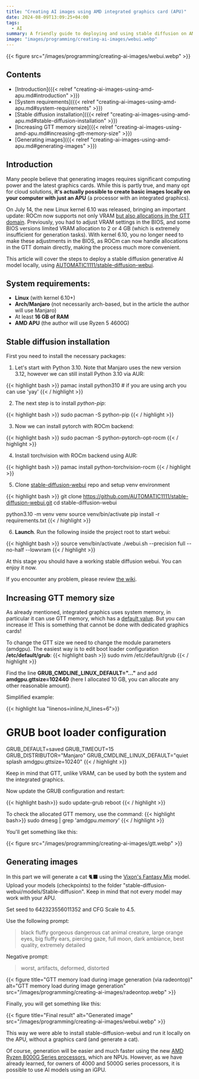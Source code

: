 ```yaml
---
title: "Creating AI images using AMD integrated graphics card (APU)"
date: 2024-08-09T13:09:25+04:00
tags:
  - AI
summary: A friendly guide to deploying and using stable diffusion on AMD APU.
image: "images/programming/creating-ai-images/webui.webp"
---
```


{{< figure src="/images/programming/creating-ai-images/webui.webp" >}}

## Contents

* [Introduction]({{< relref "creating-ai-images-using-amd-apu.md#introduction" >}})
* [System requirements]({{< relref "creating-ai-images-using-amd-apu.md#system-requirements" >}})
* [Stable diffusion installation]({{< relref "creating-ai-images-using-amd-apu.md#stable-diffusion-installation" >}})
* [Increasing GTT memory size]({{< relref "creating-ai-images-using-amd-apu.md#increasing-gtt-memory-size" >}})
* [Generating images]({{< relref "creating-ai-images-using-amd-apu.md#generating-images" >}})

## Introduction

Many people believe that generating images requires significant computing power and the latest graphics cards. While
this is partly true, and many opt for cloud solutions, **it's actually possible to create basic images locally on your
computer with just an APU** (a processor with an integrated graphics).

On July 14, the new Linux kernel 6.10 was released, bringing an important update: ROCm now supports not only VRAM [but
also allocations in the GTT domain](https://www.phoronix.com/news/Linux-6.10-AMDKFD-Small-APUs). Previously, you had to
adjust VRAM settings in the BIOS, and some BIOS versions
limited VRAM allocation to 2 or 4 GB (which is extremely insufficient for generation tasks).
With kernel 6.10, you no longer need to make these adjustments in the BIOS, as ROCm can now handle allocations in the
GTT domain directly, making the process much more convenient.

This article will cover the steps to deploy a stable diffusion generative AI model locally, using
[AUTOMATIC1111/stable-diffusion-webui](https://github.com/AUTOMATIC1111/stable-diffusion-webui).

## System requirements:

- **Linux** (with kernel 6.10+)
- **Arch/Manjaro** (not necessarily arch-based, but in the article the author will use Manjaro)
- At least **16 GB of RAM**
- **AMD APU** (the author will use Ryzen 5 4600G)

## Stable diffusion installation

First you need to install the necessary packages:

1. Let's start with Python 3.10. Note that Manjaro uses the new version
   3.12, however we can still install Python 3.10 via AUR:

{{< highlight bash >}}
pamac install python310 # if you are using arch you can use 'yay'
{{< / highlight >}}

2. The next step is to install *python-pip*:

{{< highlight bash >}}
sudo pacman -S python-pip
{{< / highlight >}}

3. Now we can install pytorch with ROCm backend:

{{< highlight bash >}}
sudo pacman -S python-pytorch-opt-rocm
{{< / highlight >}}

4. Install torchvision with ROCm backend using AUR:

{{< highlight bash >}}
pamac install python-torchvision-rocm
{{< / highlight >}}

5. Clone [stable-diffusion-webui](https://github.com/AUTOMATIC1111/stable-diffusion-webui) repo and setup venv
   environment

{{< highlight bash >}}
git clone https://github.com/AUTOMATIC1111/stable-diffusion-webui.git
cd stable-diffusion-webui

python3.10 -m venv venv
source venv/bin/activate
pip install -r requirements.txt
{{< / highlight >}}

6. **Launch**. Run the following inside the project root to start webui:

{{< highlight bash >}}
source venv/bin/activate
./webui.sh --precision full --no-half --lowvram
{{< / highlight >}}

At this stage you should have a working stable diffusion webui.
You can enjoy it now.

If you encounter any problem, please review [the wiki](https://github.com/AUTOMATIC1111/stable-diffusion-webui/wiki).

## Increasing GTT memory size

As already mentioned, integrated graphics uses system memory, in particular it can use GTT memory, which has
a [default value](https://www.kernel.org/doc/html/v4.19/gpu/amdgpu.html).
But you can increase it! This is something that cannot be done with dedicated graphics cards!

To change the GTT size we need to change the module parameters (amdgpu).
The easiest way is to edit boot loader configuration **/etc/default/grub**:
{{< highlight bash >}}
sudo nvim /etc/default/grub
{{< / highlight >}}

Find the line **GRUB_CMDLINE_LINUX_DEFAULT="..."**
and add **amdgpu.gttsize=102440** (here I allocated 10 GB, you can allocate any other reasonable amount).

Simplified example:

{{< highlight lua "linenos=inline,hl_lines=6">}}

# GRUB boot loader configuration

GRUB_DEFAULT=saved
GRUB_TIMEOUT=15
GRUB_DISTRIBUTOR="Manjaro"
GRUB_CMDLINE_LINUX_DEFAULT="quiet splash amdgpu.gttsize=10240"
{{< / highlight >}}

Keep in mind that GTT, unlike VRAM, can be used by both the system and the integrated graphics.

Now update the GRUB configuration and restart:

{{< highlight bash>}}
sudo update-grub
reboot
{{< / highlight >}}


To check the allocated GTT memory, use the command:
{{< highlight bash>}}
sudo dmesg | grep 'amdgpu.*memory*'
{{< / highlight >}}

You'll get something like this:

{{< figure src="/images/programming/creating-ai-images/gtt.webp" >}}

## Generating images

In this part we will generate a cat 🐈‍⬛ using
the [Vixon's Fantasy Mix](https://civitai.com/models/234898/vixons-fantasy-mix)
model.
Upload your models (checkpoints) to the folder "stable-diffusion-webui/models/Stable-diffusion".
Keep in mind that not every model may work with your APU.

Set seed to 642323556011352 and CFG Scale to 4.5.

Use the following prompt:
> black fluffy gorgeous dangerous cat animal creature, large orange eyes, big fluffy ears, piercing gaze, full moon,
> dark
> ambiance, best quality, extremely detailed

Negative prompt:
> worst, artifacts, deformed, distorted



{{< figure title="GTT memory load during image generation (via radeontop)" alt="GTT memory load during image generation"
src="/images/programming/creating-ai-images/radeontop.webp" >}}

Finally, you will get something like this:

{{< figure title="Final result" alt="Generated image" src="/images/programming/creating-ai-images/webui.webp" >}}

This way we were able to install stable-diffusion-webui and run it locally on the APU, without a graphics card (and
generate a cat).

Of course, generation will be easier and much faster using the
new [AMD Ryzen 8000G Series processors](https://www.amd.com/en/partner/articles/ryzen-8000G-series-processors.html),
which are NPUs.
However, as we have already learned, for owners of 4000 and 5000G series processors, it is possible to use AI models
using an iGPU.
